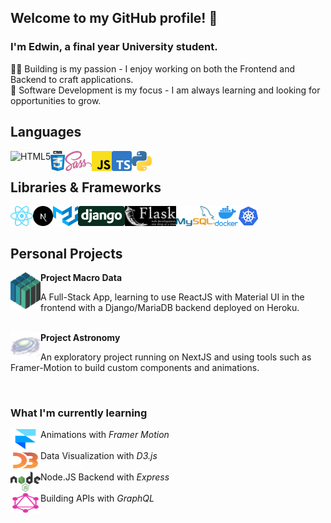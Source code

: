 ## Welcome to my GitHub profile! 👋

### I'm Edwin, a final year University student.
👩‍💻 Building is my passion - I enjoy working on both the Frontend and Backend to craft applications.  
🎯 Software Development is my focus - I am always learning and looking for opportunities to grow.
 
## Languages
<img align="left" alt="HTML5" height="32px" src="https://github.com/edwinlzs/edwinlzs/blob/main/assets/techlogos/HTML5.svg" />
<img align="left" alt="CSS3" height="32px" src="https://github.com/edwinlzs/edwinlzs/blob/main/assets/techlogos/CSS.svg" />
<img align="left" alt="Sass" height="32px" src="https://github.com/edwinlzs/edwinlzs/blob/main/assets/techlogos/Sass.svg" />
<img align="left" alt="JavaScript" height="32px" src="https://github.com/edwinlzs/edwinlzs/blob/main/assets/techlogos/JavaScript.svg" />
<img align="left" alt="TypeScript" height="32px" src="https://github.com/edwinlzs/edwinlzs/blob/main/assets/techlogos/TypeScript.svg" />
<img align="left" alt="Python" height="32px" src="https://github.com/edwinlzs/edwinlzs/blob/main/assets/techlogos/Python.svg" />
<br/>

## Libraries & Frameworks
<img align="left" alt="React" height="32px" src="https://github.com/edwinlzs/edwinlzs/blob/main/assets/techlogos/React.svg" />
<img align="left" alt="Next.js" height="32px" src="https://github.com/edwinlzs/edwinlzs/blob/main/assets/techlogos/NextJS.png" />
<img align="left" alt="Material UI" height="32px" src="https://github.com/edwinlzs/edwinlzs/blob/main/assets/techlogos/Material UI.svg" />
<img align="left" alt="Django" height="32px" src="https://github.com/edwinlzs/edwinlzs/blob/main/assets/techlogos/Django.svg" />
<img align="left" alt="Flask" height="32px" src="https://github.com/edwinlzs/edwinlzs/blob/main/assets/techlogos/Flask.png" />
<img align="left" alt="MySQL" height="32px" src="https://github.com/edwinlzs/edwinlzs/blob/main/assets/techlogos/MySQL.svg" />
<img align="left" alt="Docker" height="32px" src="https://github.com/edwinlzs/edwinlzs/blob/main/assets/techlogos/Docker.png" />
<img align="left" alt="Kubernetes" height="32px" src="https://github.com/edwinlzs/edwinlzs/blob/main/assets/techlogos/Kubernetes.svg" />
<br/><br/>

## Personal Projects
<div>
 <img align="left" alt="Project Macro Data" width="48px" src="https://github.com/edwinlzs/edwinlzs/blob/main/assets/projects/macrodatalogodark.png" /> <strong>Project Macro Data</strong><br/>
 <p>
  A Full-Stack App, learning to use ReactJS with Material UI in the frontend with a Django/MariaDB backend deployed on Heroku.
 </p>
</div> <br/>

<div>
 <img align="left" alt="Astronomy" width="48px" src="https://github.com/edwinlzs/edwinlzs/blob/main/assets/projects/pngGalaxy.png" />
 <div>
 <strong>Project Astronomy</strong><br/>
 <p>
 An exploratory project running on NextJS and using tools such as Framer-Motion to build custom components and animations.
 </p>
 </div>
</div> <br/>


### What I'm currently learning
<div><img align="left" alt="Framer" height="32px" width="48px" src="https://github.com/edwinlzs/edwinlzs/blob/main/assets/techlogos/Framer.svg" /> Animations with <em>Framer Motion</em></div> <br/>
<div><img align="left" alt="D3.js" height="32px" width="48px" src="https://github.com/edwinlzs/edwinlzs/blob/main/assets/techlogos/D3.svg" /> Data Visualization with <em>D3.js</em></div> <br/>
<div><img align="left" alt="Express" height="32px" width="48px" src="https://github.com/edwinlzs/edwinlzs/blob/main/assets/techlogos/NodeJS.svg" /> Node.JS Backend with <em>Express</em></div> <br/>
<div><img align="left" alt="GraphQL" height="32px" width="48px" src="https://github.com/edwinlzs/edwinlzs/blob/main/assets/techlogos/GraphQL.svg" /> Building APIs with <em>GraphQL</em></div> <br/>

<!--
**edwinlzs/edwinlzs** is a ✨ _special_ ✨ repository because its `README.md` (this file) appears on your GitHub profile.

Here are some ideas to get you started:

- 🔭 I’m currently working on ...
- 🌱 I’m currently learning ...
- 👯 I’m looking to collaborate on ...
- 🤔 I’m looking for help with ...
- 💬 Ask me about ...
- 📫 How to reach me: ...
- 😄 Pronouns: ...
- ⚡ Fun fact: ...
-->
